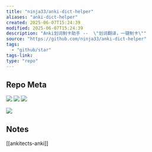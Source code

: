 ```yaml
---
title: "ninja33/anki-dict-helper"
aliases: "anki-dict-helper"
created: 2025-06-07T15:24:39
modified: 2025-06-07T15:24:39
description: "Anki划词制卡助手 --  \"划词翻译，一键制卡\""
source: "https://github.com/ninja33/anki-dict-helper"
tags:
  - "github/star"
tags-link:
type: "repo"
---
```

## Repo Meta

![](https://img.shields.io/github/stars/ninja33/anki-dict-helper?style=for-the-badge&label=stars) ![](https://img.shields.io/github/repo-size/ninja33/anki-dict-helper?style=for-the-badge&label=size) ![](https://img.shields.io/github/created-at/ninja33/anki-dict-helper?style=for-the-badge&label=since)

[![](https://github-readme-stats.vercel.app/api/pin/?username=ninja33&repo=anki-dict-helper&bg_color=00000000)](https://github.com/ninja33/anki-dict-helper)

## Notes

[[ankitects-anki]]

